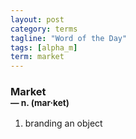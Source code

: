 ```yaml
---
layout: post
category: terms
tagline: "Word of the Day"
tags: [alpha_m]
term: market
---
```


<h3>Market<br/> <small>&mdash; n. (mar<span>&middot;</span>ket)</small></h3>
<p><ol>
<li>branding an object</li>
</ol></p>

